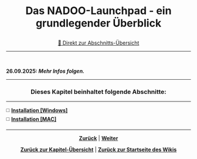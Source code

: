 # <p align="center">Das NADOO-Launchpad - ein grundlegender Überblick</p>
<p align="center"><a href="#dieses-kapitel-beinhaltet-folgende-abschnitte">🚀 Direkt zur Abschnitts-Übersicht</a></p>

---
<br>

<!-- Mögliche Inhalte / zu beantwortende Fragen:

 1) Was ist das LP? 
 2) Wie ist die Idee dazu entstanden? 
 3) ...um welches Problem zu lösen? 
 
 4) Wie installiere/starte ich das Launchpad?
 -> Verweis auf Kapitel-Abschnitte 01-windows / 02-mac (Verlinkung der Pfade) 
 
 5) evlt. One-Liner zu Grundfunktionen/Features, dann auf Feature-Guide (02-features) verweisen (Pfad verlinken) 
 
 6) alternativ Features/Komponenten samt Zielgruppe und Zweck hier schon ausführlich auflisten und dann jeweiliges Feature-Guide-README, welches die Funktionsweise/Anwendung erläutert, verlinken -->

**26.09.2025: _Mehr Infos folgen._**

---

### <p align="center">Dieses Kapitel beinhaltet folgende Abschnitte:</p>

---

◻️ [**Installation [Windows]**](/docs/04-tools/05-launchpad/01-ueberblick/01-windows/README.md) </br>
◻️ [**Installation [MAC]**](/docs/04-tools/05-launchpad/01-ueberblick/02-mac/README.md) </br>

---

<p align="center">
<a href="/docs/04-tools/05-launchpad/README.md"><strong>Zurück</strong></a> | 
<a href="/docs/04-tools/05-launchpad/01-ueberblick/01-windows/README.md"><strong>Weiter</strong></a>
</p>

<p align="center">
<a href="/docs/04-tools/05-launchpad/README.md/#dieses-thema-beinhaltet-folgende-kapitel"><strong>Zurück zur Kapitel-Übersicht</strong></a> | <a href="/docs/00-willkommen/README.md"><strong>Zurück zur Startseite des Wikis</strong></a>
</p>